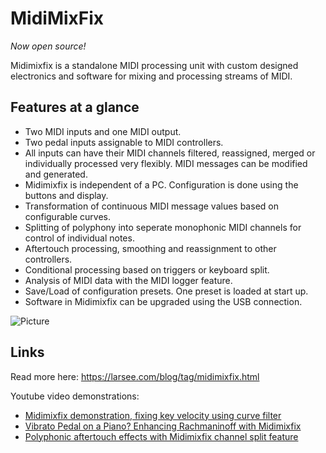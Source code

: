
# MidiMixFix

*Now open source!*

Midimixfix is a standalone MIDI processing unit with custom designed electronics and software for mixing and processing streams of MIDI.

## Features at a glance

- Two MIDI inputs and one MIDI output.
- Two pedal inputs assignable to MIDI controllers.
- All inputs can have their MIDI channels filtered, reassigned, merged or individually processed very flexibly. MIDI messages can be modified and generated.
- Midimixfix is independent of a PC. Configuration is done using the buttons and display.
- Transformation of continuous MIDI message values based on configurable curves.
- Splitting of polyphony into seperate monophonic MIDI channels for control of individual notes.
- Aftertouch processing, smoothing and reassignment to other controllers.
- Conditional processing based on triggers or keyboard split.
- Analysis of MIDI data with the MIDI logger feature.
- Save/Load of configuration presets. One preset is loaded at start up.
- Software in Midimixfix can be upgraded using the USB connection.

![Picture](https://larsee.com/blog/2013/05/mounting-midimixfix-in-a-box/Midimixfix_into_box_033.JPG)

## Links

Read more here: https://larsee.com/blog/tag/midimixfix.html

Youtube video demonstrations:
- [Midimixfix demonstration, fixing key velocity using curve filter](https://www.youtube.com/watch?v=JRt7MXFQuEk)
- [Vibrato Pedal on a Piano? Enhancing Rachmaninoff with Midimixfix](https://www.youtube.com/watch?v=KIDRwiXo5tw)
- [Polyphonic aftertouch effects with Midimixfix channel split feature](https://www.youtube.com/watch?v=yqUHe00-khM)

